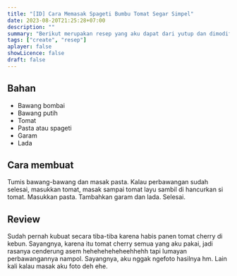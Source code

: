 ```yaml
---
title: "[ID] Cara Memasak Spageti Bumbu Tomat Segar Simpel"
date: 2023-08-20T21:25:28+07:00
description: "" 
summary: "Berikut merupakan resep yang aku dapat dari yutup dan dimodifikasi sesuai dengan kemampuan memasakku hehe alias with :sparkles: feeling :sparkles:."
tags: ["create", "resep"]
aplayer: false
showLicence: false
draft: false
---
```


## Bahan

- Bawang bombai
- Bawang putih
- Tomat
- Pasta atau spageti
- Garam
- Lada

## Cara membuat

Tumis bawang-bawang dan masak pasta. Kalau perbawangan sudah selesai, masukkan tomat, masak sampai tomat layu sambil di hancurkan si tomat. Masukkan pasta. Tambahkan garam dan lada. Selesai.

## Review

Sudah pernah kubuat secara tiba-tiba karena habis panen tomat cherry di kebun. Sayangnya, karena itu tomat cherry semua yang aku pakai, jadi rasanya cenderung asem heheheheheheehhehh tapi lumayan perbawangannya nampol. Sayangnya, aku nggak ngefoto hasilnya hm. Lain kali kalau masak aku foto deh ehe.